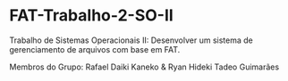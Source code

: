 # FAT-Trabalho-2-SO-II
Trabalho de Sistemas Operacionais II: Desenvolver um sistema de gerenciamento de arquivos com base em FAT.

Membros do Grupo: Rafael Daiki Kaneko & Ryan Hideki Tadeo Guimarães
